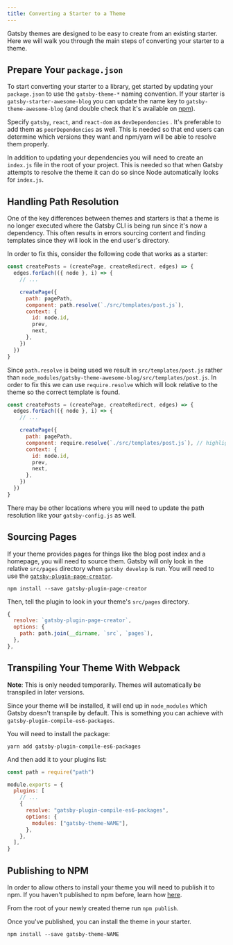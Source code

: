 ```yaml
---
title: Converting a Starter to a Theme
---
```


Gatsby themes are designed to be easy to create from an existing starter. Here we will walk you through the main steps of converting your starter to a theme.

## Prepare Your `package.json`

To start converting your starter to a library, get started by updating your `package.json` to use the `gatsby-theme-*` naming convention. If your starter is `gatsby-starter-awesome-blog` you can update the name key to `gatsby-theme-awesome-blog` (and double check that it's available on [npm](https://npmjs.com)).

Specify `gatsby`, `react`, and `react-dom` as `devDependencies` . It's preferable to add them as `peerDependencies` as well. This is needed so that end users can determine which versions they want and npm/yarn will be able to resolve them properly.

In addition to updating your dependencies you will need to create an `index.js` file in the root of your project. This is needed so that when Gatsby attempts to resolve the theme it can do so since Node automatically looks for `index.js`.

## Handling Path Resolution

One of the key differences between themes and starters is that a theme is no longer executed where the Gatsby CLI is being run since it's now a dependency. This often results in errors sourcing content and finding templates since they will look in the end user's directory.

In order to fix this, consider the following code that works as a starter:

```js
const createPosts = (createPage, createRedirect, edges) => {
  edges.forEach(({ node }, i) => {
    // ...

    createPage({
      path: pagePath,
      component: path.resolve(`./src/templates/post.js`),
      context: {
        id: node.id,
        prev,
        next,
      },
    })
  })
}
```

Since `path.resolve` is being used we result in `src/templates/post.js` rather than `node_modules/gatsby-theme-awesome-blog/src/templates/post.js`. In order to fix this we can use `require.resolve` which will look relative to the theme so the correct template is found.

```js
const createPosts = (createPage, createRedirect, edges) => {
  edges.forEach(({ node }, i) => {
    // ...

    createPage({
      path: pagePath,
      component: require.resolve(`./src/templates/post.js`), // highlight-line
      context: {
        id: node.id,
        prev,
        next,
      },
    })
  })
}
```

There may be other locations where you will need to update the path resolution like your `gatsby-config.js` as well.

## Sourcing Pages

If your theme provides pages for things like the blog post index and a homepage, you will need to source them.
Gatsby will only look in the relative `src/pages` directory when `gatsby develop` is run.
You will need to use the [`gatsby-plugin-page-creator`](/packages/gatsby-plugin-page-creator/).

```shell
npm install --save gatsby-plugin-page-creator
```

Then, tell the plugin to look in your theme's `src/pages` directory.

```js:title=gatsby-config.js
{
  resolve: `gatsby-plugin-page-creator`,
  options: {
    path: path.join(__dirname, `src`, `pages`),
  },
},
```

## Transpiling Your Theme With Webpack

**Note**: This is only needed temporarily. Themes will automatically be transpiled in later versions.

Since your theme will be installed, it will end up in `node_modules` which Gatsby doesn't transpile by default.
This is something you can achieve with `gatsby-plugin-compile-es6-packages`.

You will need to install the package:

```shell
yarn add gatsby-plugin-compile-es6-packages
```

And then add it to your plugins list:

```js:title=gatsby-config.js
const path = require("path")

module.exports = {
  plugins: [
    // ...
    {
      resolve: "gatsby-plugin-compile-es6-packages",
      options: {
        modules: ["gatsby-theme-NAME"],
      },
    },
  ],
}
```

## Publishing to NPM

In order to allow others to install your theme you will need to publish it to npm. If you haven't published to npm before, learn how [here](https://docs.npmjs.com/packages-and-modules/contributing-packages-to-the-registry).

From the root of your newly created theme run `npm publish`.

Once you've published, you can install the theme in your starter.

```shell
npm install --save gatsby-theme-NAME
```
